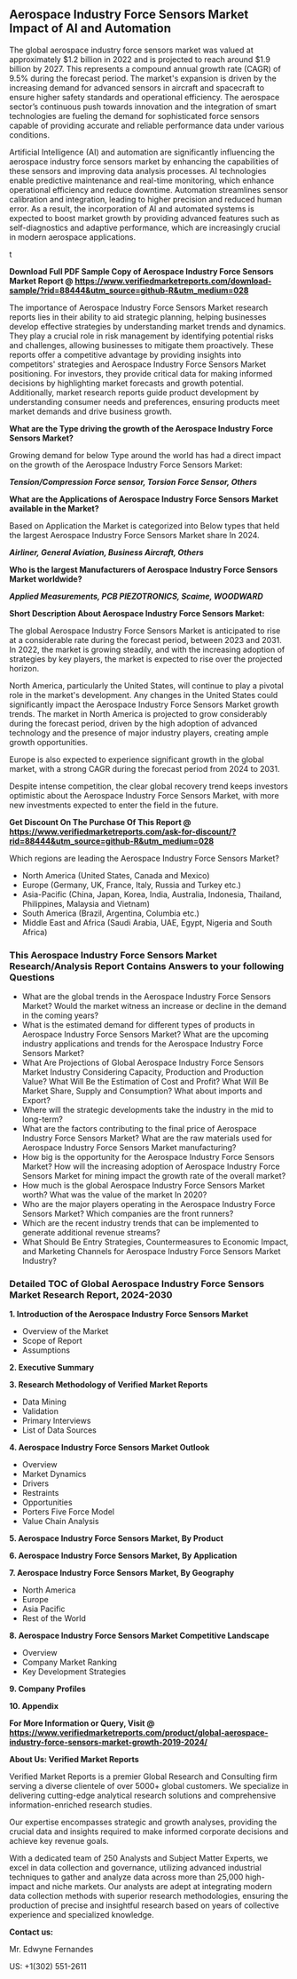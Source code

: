 <h2>Aerospace Industry Force Sensors Market Impact of AI and Automation</h2><p>The global aerospace industry force sensors market was valued at approximately $1.2 billion in 2022 and is projected to reach around $1.9 billion by 2027. This represents a compound annual growth rate (CAGR) of 9.5% during the forecast period. The market's expansion is driven by the increasing demand for advanced sensors in aircraft and spacecraft to ensure higher safety standards and operational efficiency. The aerospace sector’s continuous push towards innovation and the integration of smart technologies are fueling the demand for sophisticated force sensors capable of providing accurate and reliable performance data under various conditions.</p><p>Artificial Intelligence (AI) and automation are significantly influencing the aerospace industry force sensors market by enhancing the capabilities of these sensors and improving data analysis processes. AI technologies enable predictive maintenance and real-time monitoring, which enhance operational efficiency and reduce downtime. Automation streamlines sensor calibration and integration, leading to higher precision and reduced human error. As a result, the incorporation of AI and automated systems is expected to boost market growth by providing advanced features such as self-diagnostics and adaptive performance, which are increasingly crucial in modern aerospace applications.</p>t</p><p id="" class=""><strong>Download Full PDF Sample Copy of Aerospace Industry Force Sensors Market Report @ <a href="https://www.verifiedmarketreports.com/download-sample/?rid=88444&utm_source=github-R&utm_medium=028" target="_blank">https://www.verifiedmarketreports.com/download-sample/?rid=88444&utm_source=github-R&utm_medium=028</a></strong></p><p>The importance of&nbsp;Aerospace Industry Force Sensors Market research reports lies in their ability to aid strategic planning, helping businesses develop effective strategies by understanding market trends and dynamics. They play a crucial role in risk management by identifying potential risks and challenges, allowing businesses to mitigate them proactively. These reports offer a competitive advantage by providing insights into competitors' strategies and Aerospace Industry Force Sensors Market positioning. For investors, they provide critical data for making informed decisions by highlighting market forecasts and growth potential. Additionally, market research reports guide product development by understanding consumer needs and preferences, ensuring products meet market demands and drive business growth.</p><p><strong>What are the&nbsp;Type driving the growth of the Aerospace Industry Force Sensors Market?</strong></p><p id="" class="">Growing demand for below Type around the world has had a direct impact on the growth of the Aerospace Industry Force Sensors Market:</p><em><strong>Tension/Compression Force sensor, Torsion Force Sensor, Others</strong></em></p><strong>What are the&nbsp;Applications&nbsp;of Aerospace Industry Force Sensors Market available in the Market?</strong></p><p id="" class="">Based on Application the Market is categorized into Below types that held the largest Aerospace Industry Force Sensors Market share In 2024.</p><em><strong>Airliner, General Aviation, Business Aircraft, Others</strong></em></p><strong>Who is the largest Manufacturers of Aerospace Industry Force Sensors Market worldwide?</strong></p><p><em><strong>Applied Measurements, PCB PIEZOTRONICS, Scaime, WOODWARD</strong></em></p><p id="" class=""><strong>Short Description About Aerospace Industry Force Sensors Market:</strong></p><p>The global Aerospace Industry Force Sensors Market is anticipated to rise at a considerable rate during the forecast period, between 2023 and 2031. In 2022, the market is growing steadily, and with the increasing adoption of strategies by key players, the market is expected to rise over the projected horizon.</p><p>North America, particularly the United States, will continue to play a pivotal role in the market's development. Any changes in the United States could significantly impact the Aerospace Industry Force Sensors Market growth trends. The market in North America is projected to grow considerably during the forecast period, driven by the high adoption of advanced technology and the presence of major industry players, creating ample growth opportunities.</p><p>Europe is also expected to experience significant growth in the global market, with a strong CAGR during the forecast period from 2024 to 2031.</p><p>Despite intense competition, the clear global recovery trend keeps investors optimistic about the Aerospace Industry Force Sensors Market, with more new investments expected to enter the field in the future.</p><p id="" class=""><strong>Get Discount On The Purchase Of This Report @ <a href="https://www.verifiedmarketreports.com/ask-for-discount/?rid=88444&utm_source=github-R&utm_medium=028" target="_blank">https://www.verifiedmarketreports.com/ask-for-discount/?rid=88444&utm_source=github-R&utm_medium=028</a></strong></p>Which regions are leading the Aerospace Industry Force Sensors Market?</p><ul><li>North America (United States, Canada and Mexico)</li><li>Europe (Germany, UK, France, Italy, Russia and Turkey etc.)</li><li>Asia-Pacific (China, Japan, Korea, India, Australia, Indonesia, Thailand, Philippines, Malaysia and Vietnam)</li><li>South America (Brazil, Argentina, Columbia etc.)</li><li>Middle East and Africa (Saudi Arabia, UAE, Egypt, Nigeria and South Africa)</li></ul><h3 id="" class="">This Aerospace Industry Force Sensors Market Research/Analysis Report Contains Answers to your following Questions</h3><ul><li>What are the global trends in the Aerospace Industry Force Sensors Market? Would the market witness an increase or decline in the demand in the coming years?</li><li>What is the estimated demand for different types of products in Aerospace Industry Force Sensors Market? What are the upcoming industry applications and trends for the Aerospace Industry Force Sensors Market?</li><li>What Are Projections of Global Aerospace Industry Force Sensors Market Industry Considering Capacity, Production and Production Value? What Will Be the Estimation of Cost and Profit? What Will Be Market Share, Supply and Consumption? What about imports and Export?</li><li>Where will the strategic developments take the industry in the mid to long-term?</li><li>What are the factors contributing to the final price of Aerospace Industry Force Sensors Market? What are the raw materials used for Aerospace Industry Force Sensors Market manufacturing?</li><li>How big is the opportunity for the Aerospace Industry Force Sensors Market? How will the increasing adoption of Aerospace Industry Force Sensors Market for mining impact the growth rate of the overall market?</li><li>How much is the global Aerospace Industry Force Sensors Market worth? What was the value of the market In 2020?</li><li>Who are the major players operating in the Aerospace Industry Force Sensors Market? Which companies are the front runners?</li><li>Which are the recent industry trends that can be implemented to generate additional revenue streams?</li><li>What Should Be Entry Strategies, Countermeasures to Economic Impact, and Marketing Channels for Aerospace Industry Force Sensors Market Industry?</li></ul><h3 id="" class="">Detailed TOC of Global Aerospace Industry Force Sensors Market Research Report, 2024-2030</h3><p id="" class=""><strong>1. Introduction of the Aerospace Industry Force Sensors Market</strong></p><ul><li>Overview of the Market</li><li>Scope of Report</li><li>Assumptions</li></ul><p id="" class=""><strong>2. Executive Summary</strong></p><p id="" class=""><strong>3. Research Methodology of Verified Market Reports</strong></p><ul><li>Data Mining</li><li>Validation</li><li>Primary Interviews</li><li>List of Data Sources</li></ul><p id="" class=""><strong>4. Aerospace Industry Force Sensors Market Outlook</strong></p><ul><li>Overview</li><li>Market Dynamics</li><li>Drivers</li><li>Restraints</li><li>Opportunities</li><li>Porters Five Force Model</li><li>Value Chain Analysis</li></ul><p id="" class=""><strong>5. Aerospace Industry Force Sensors Market, By Product</strong></p><p id="" class=""><strong>6. Aerospace Industry Force Sensors Market, By Application</strong></p><p id="" class=""><strong>7. Aerospace Industry Force Sensors Market, By Geography</strong></p><ul><li>North America</li><li>Europe</li><li>Asia Pacific</li><li>Rest of the World</li></ul><p id="" class=""><strong>8. Aerospace Industry Force Sensors Market Competitive Landscape</strong></p><ul><li>Overview</li><li>Company Market Ranking</li><li>Key Development Strategies</li></ul><p id="" class=""><strong>9. Company Profiles</strong></p><p id="" class=""><strong>10. Appendix</strong></p><p id="" class=""><strong>For More Information or Query, Visit @ <a href="https://www.verifiedmarketreports.com/product/global-aerospace-industry-force-sensors-market-growth-2019-2024/" target="_blank">https://www.verifiedmarketreports.com/product/global-aerospace-industry-force-sensors-market-growth-2019-2024/</a></strong></p><p id="" class=""><strong>About Us: Verified Market Reports</strong></p><p id="" class="">Verified Market Reports is a premier Global Research and Consulting firm serving a diverse clientele of over 5000+ global customers. We specialize in delivering cutting-edge analytical research solutions and comprehensive information-enriched research studies.</p><p id="" class="">Our expertise encompasses strategic and growth analyses, providing the crucial data and insights required to make informed corporate decisions and achieve key revenue goals.</p><p id="" class="">With a dedicated team of 250 Analysts and Subject Matter Experts, we excel in data collection and governance, utilizing advanced industrial techniques to gather and analyze data across more than 25,000 high-impact and niche markets. Our analysts are adept at integrating modern data collection methods with superior research methodologies, ensuring the production of precise and insightful research based on years of collective experience and specialized knowledge.</p><p id="" class=""><strong>Contact us:</strong></p><p id="" class="">Mr. Edwyne Fernandes</p><p id="" class="">US: +1(302) 551-2611</p>